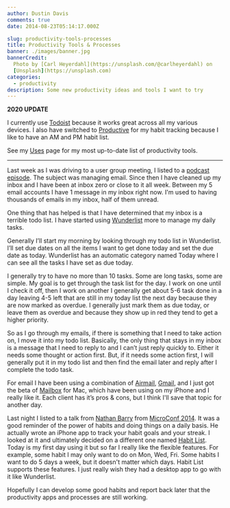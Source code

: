 ```yaml
---
author: Dustin Davis
comments: true
date: 2014-08-23T05:14:17.000Z

slug: productivity-tools-processes
title: Productivity Tools & Processes
banner: ./images/banner.jpg
bannerCredit:
  Photo by [Carl Heyerdahl](https://unsplash.com/@carlheyerdahl) on
  [Unsplash](https://unsplash.com)
categories:
  - productivity
description: Some new productivity ideas and tools I want to try
---
```


**2020 UPDATE**

I currently use [Todoist](https://todoist.com/r/dustin_davis_vhlbue) because it
works great across all my various devices. I also have switched to
[Productive](https://www.apalon.com/productive.html) for my habit tracking
because I like to have an AM and PM habit list.

See my [Uses](/uses/) page for my most up-to-date list of productivity tools.

---

Last week as I was driving to a user group meeting, I listed to a
[podcast episode](http://www.smartpassiveincome.com/email-management/). The
subject was managing email. Since then I have cleaned up my inbox and I have
been at inbox zero or close to it all week. Between my 5 email accounts I have 1
message in my inbox right now. I'm used to having thousands of emails in my
inbox, half of them unread.

One thing that has helped is that I have determined that my inbox is a terrible
todo list. I have started using [Wunderlist](https://www.wunderlist.com/) more
to manage my daily tasks.

Generally I’ll start my morning by looking through my todo list in Wunderlist.
I’ll set due dates on all the items I want to get done today and set the due
date as today. Wunderlist has an automatic category named Today where I can see
all the tasks I have set as due today.

I generally try to have no more than 10 tasks. Some are long tasks, some are
simple. My goal is to get through the task list for the day. I work on one until
I check it off, then I work on another I generally get about 5-6 task done in a
day leaving 4-5 left that are still in my today list the next day because they
are now marked as overdue. I generally just mark them as due today, or leave
them as overdue and because they show up in red they tend to get a higher
priority.

So as I go through my emails, if there is something that I need to take action
on, I move it into my todo list. Basically, the only thing that stays in my
inbox is a message that I need to reply to and I can’t just reply quickly to.
Either it needs some thought or action first. But, if it needs some action
first, I will generally put it in my todo list and then find the email later and
reply after I complete the todo task.

For email I have been using a combination of [Airmail](http://airmailapp.com/),
[Gmail](http://gmail.com), and I just got the beta of
[Mailbox](http://www.mailboxapp.com/) for Mac, which have been using on my
iPhone and I really like it. Each client has it’s pros & cons, but I think I'll
save that topic for another day.

Last night I listed to a talk from [Nathan Barry](http://nathanbarry.com/) from
[MicroConf 2014](http://www.microconf.com/). It was a good reminder of the power
of habits and doing things on a daily basis. He actually wrote an iPhone app to
track your habit goals and your streak. I looked at it and ultimately decided on
a different one named [Habit List](http://habitlist.com/). Today is my first day
using it but so far I really like the flexible features. For example, some habit
I may only want to do on Mon, Wed, Fri. Some habits I want to do 5 days a week,
but it doesn't matter which days. Habit List supports these features. I just
really wish they had a desktop app to go with it like Wunderlist.

Hopefully I can develop some good habits and report back later that the
productivity apps and processes are still working.
